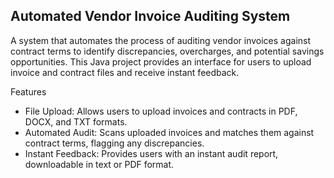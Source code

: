 ## Automated Vendor Invoice Auditing System 

A system that automates the process of auditing vendor invoices against contract terms to identify discrepancies, overcharges, and potential savings opportunities. 
This Java project provides an interface for users to upload invoice and contract files and receive instant feedback.

Features
* File Upload: Allows users to upload invoices and contracts in PDF, DOCX, and TXT formats.
* Automated Audit: Scans uploaded invoices and matches them against contract terms, flagging any discrepancies.
* Instant Feedback: Provides users with an instant audit report, downloadable in text or PDF format.
